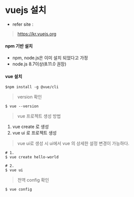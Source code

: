 vuejs 설치
==========

-	refer site :

> https://kr.vuejs.org

#### npm 기반 설치

-	npm, node.js은 이미 설치 되었다고 가정
-	node.js 8.7이상(8.11.0 권장)

#### vue 설치

```
$npm install -g @vue/cli
```

> version 확인

```
$ vue --version
```

> vue 프로젝트 생성 방법

1.	vue create 로 생성
2.	vue ui 로 프로젝트 생성

> vue ui로 생성 시 ui에서 vue 의 상세한 설정 변경이 가능하다.

```
# 1.
$ vue create hello-world
```

```
# 2.
$ vue ui
```

> 전역 config 확인

```
$ vue config
```
